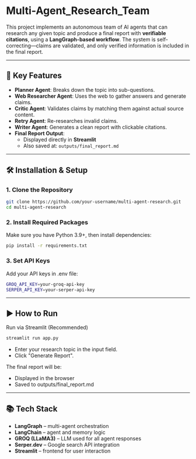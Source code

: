 # Multi-Agent_Research_Team

This project implements an autonomous team of AI agents that can research any given topic and produce a final report with **verifiable citations**, using a **LangGraph-based workflow**. The system is self-correcting—claims are validated, and only verified information is included in the final report.

---

## 📌 Key Features

- **Planner Agent**: Breaks down the topic into sub-questions.
- **Web Researcher Agent**: Uses the web to gather answers and generate claims.
- **Critic Agent**: Validates claims by matching them against actual source content.
- **Retry Agent**: Re-researches invalid claims.
- **Writer Agent**: Generates a clean report with clickable citations.
- **Final Report Output**:
  - Displayed directly in **Streamlit**
  - Also saved at: `outputs/final_report.md`

---

## 🛠️ Installation & Setup

### 1. Clone the Repository
```bash
git clone https://github.com/your-username/multi-agent-research.git
cd multi-agent-research
```

### 2. Install Required Packages

Make sure you have Python 3.9+, then install dependencies:
```bash
pip install -r requirements.txt
```


### 3. Set API Keys
Add your API keys in .env file:

```bash
GROQ_API_KEY=your-groq-api-key
SERPER_API_KEY=your-serper-api-key
```

---

## ▶️ How to Run
Run via Streamlit (Recommended)

```bash
streamlit run app.py
```

- Enter your research topic in the input field.
- Click "Generate Report".

The final report will be:
- Displayed in the browser
- Saved to outputs/final_report.md
  
---

## 📚 Tech Stack

- **LangGraph** – multi-agent orchestration
- **LangChain** – agent and memory logic
- **GROQ (LLaMA3)** – LLM used for all agent responses
- **Serper.dev** – Google search API integration
- **Streamlit** – frontend for user interaction


